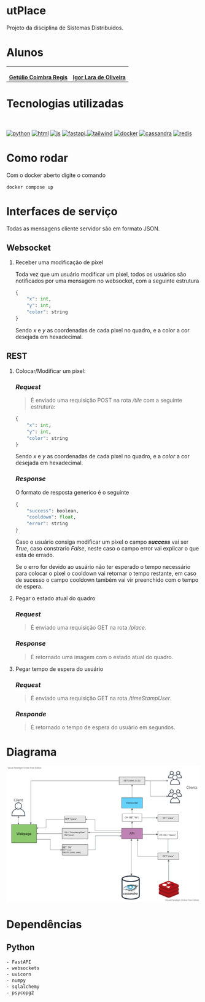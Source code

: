 # utPlace
Projeto da disciplina de Sistemas Distribuidos.

# Alunos

<center>
<table><tr>
<td align="center"><a href="https://github.com/getuliobr">
 <img style="border-radius: 50%;" src="https://avatars.githubusercontent.com/u/51160837?v=4" width="100px;" alt=""/>
<br />
 <b>Getúlio Coimbra Regis</b></a>
 <a href="https://github.com/getuliobr" title="GitHub Getulio"></a>

<td align="center"><a href="https://github.com/nuisigor">
 <img style="border-radius: 50%;" src="https://avatars.githubusercontent.com/u/50688059?v=4" width="100px;" alt=""/>
<br />
 <b>Igor Lara de Oliveira</b>
 </a> <a href="https://github.com/nuisigor" title="GitHub Igor"></a>

</tr></table>
</center>

# Tecnologias utilizadas
<div style="display: inline_block"><br>
          
  <a href="https://www.python.org/"><img align="center" alt="python" height="50" width="60" src="https://cdn.jsdelivr.net/gh/devicons/devicon/icons/python/python-original.svg"><a>
  <a href="https://developer.mozilla.org/pt-BR/docs/Web/HTML"><img align="center" alt="html" height="50" width="60" src="https://cdn.jsdelivr.net/gh/devicons/devicon/icons/html5/html5-original.svg" /><a>
  <a href="https://developer.mozilla.org/pt-BR/docs/Web/JavaScript"><img align="center" alt="js" height="50" width="60" src="https://cdn.jsdelivr.net/gh/devicons/devicon/icons/javascript/javascript-original.svg"><a>
  <a href="https://fastapi.tiangolo.com/"><img align="center" alt="fastapi" height="50" width="60"  src="https://cdn.jsdelivr.net/gh/devicons/devicon/icons/fastapi/fastapi-original-wordmark.svg" />
  <a href="https://tailwindcss.com/"><img align="center" alt="tailwind" height="50" width="60" src="https://cdn.jsdelivr.net/gh/devicons/devicon/icons/tailwindcss/tailwindcss-plain.svg" /><a>
  <a href="https://www.docker.com/"><img align="center" alt="docker" height="50" width="60" src="https://cdn.jsdelivr.net/gh/devicons/devicon/icons/docker/docker-original.svg" /><a>
  <a href="https://cassandra.apache.org/_/index.html"><img align="center" alt="cassandra" height="50" width="60" src="https://upload.wikimedia.org/wikipedia/commons/5/5e/Cassandra_logo.svg"/><a>
  <a href="https://redis.io/"><img align="center" alt="redis" height="50" width="60" src="https://cdn.jsdelivr.net/gh/devicons/devicon/icons/redis/redis-original-wordmark.svg"/><a>

</div>

# Como rodar
Com o docker aberto digite o comando
	
	docker compose up

# Interfaces de serviço

Todas as mensagens cliente servidor são em formato JSON.

## Websocket
1. Receber uma modificação de pixel

	Toda vez que um usuário modificar um pixel, todos os usuários são notificados por uma mensagem no websocket, com a seguinte estrutura

	```py
	{
		"x": int,
		"y": int,
		"color": string
	}
	```

	Sendo *x* e *y* as coordenadas de cada pixel no quadro, e a color a cor desejada em hexadecimal.

## REST
1. Colocar/Modificar um pixel:
	### *Request*
	>É enviado uma requisição POST na rota */tile* com a seguinte estrutura:
	```py
	{
		"x": int,
		"y": int,
		"color": string
	}
	```
	Sendo *x* e *y* as coordenadas de cada pixel no quadro, e a *color* a cor desejada em hexadecimal.
	### *Response*
  	O formato de resposta generico é o seguinte
	
	```py
	{
		"success": boolean,
		"cooldown": float,
		"error": string
	}
	```
  	Caso o usuário consiga modificar um pixel o campo *__success__* vai ser *True*, caso constrario *False*, neste caso o campo error vai explicar o que esta de errado.
	
	Se o erro for devido ao usuário não ter esperado o tempo necessário para colocar o pixel o cooldown vai retornar o tempo restante, em caso de sucesso o campo cooldown também vai vir preenchido com o tempo de espera.

2. Pegar o estado atual do quadro
     ### *Request*
	>É enviado uma requisição GET na rota */place*.

    ### *Response*
    >É retornado uma imagem com o estado atual do quadro.

3. Pegar tempo de espera do usuário
    ### *Request*
	>É enviado uma requisição GET na rota */timeStampUser*.
	### *Responde*
	>É retornado o tempo de espera do usuário em segundos.

# Diagrama

<img src="util\utPlace.jpg"/>


# Dependências

## Python
	- FastAPI
	- websockets
	- uvicorn
	- numpy
	- sqlalchemy
	- psycopg2

